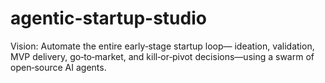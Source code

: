 # agentic-startup-studio
Vision: Automate the entire early‑stage startup loop— ideation, validation, MVP delivery, go‑to‑market, and kill‑or‑pivot decisions—using a swarm of open‑source AI agents.
